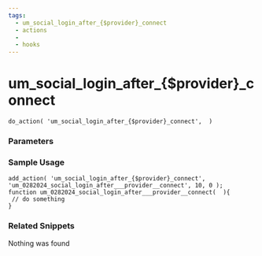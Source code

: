 ```yaml
---
tags: 
  - um_social_login_after_{$provider}_connect
  - actions
  - 
  - hooks
---
```

# um\_social\_login\_after\_{$provider}\_connect

``` php:no-line-numbers
do_action( 'um_social_login_after_{$provider}_connect',  )
```
<div class='hook-sep'></div>

### Parameters

<div class='hook-sep'></div>



### Sample Usage

``` php:no-line-numbers
add_action( 'um_social_login_after_{$provider}_connect', 'um_0282024_social_login_after___provider__connect', 10, 0 );
function um_0282024_social_login_after___provider__connect(  ){
 // do something
}
```
<div class='hook-sep'></div>



### Related Snippets

Nothing was found

